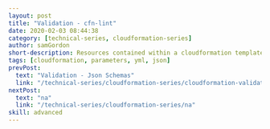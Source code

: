 ```yaml
---
layout: post
title: "Validation - cfn-lint"
date: 2020-02-03 08:44:38
category: [technical-series, cloudformation-series]
author: samGordon
short-description: Resources contained within a cloudformation template/stack
tags: [cloudformation, parameters, yml, json]
prevPost:
  text: "Validation - Json Schemas"
  link: "/technical-series/cloudformation-series/cloudformation-validation-json-schemas"
nextPost:
  text: "na"
  link: "/technical-series/cloudformation-series/na"
skill: advanced
---
```

